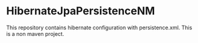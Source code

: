 # HibernateJpaPersistenceNM
This repository contains hibernate configuration with persistence.xml. This is a non maven project.
